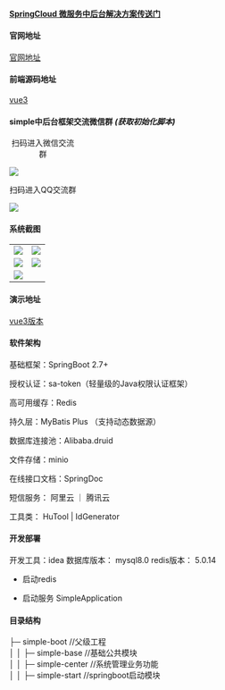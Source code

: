 #### [SpringCloud 微服务中后台解决方案传送门](https://gitee.com/frsimple/springcloud)

#### 官网地址

[官网地址](http://frsimple.cn)

#### 前端源码地址

[vue3](https://gitee.com/frsimple/sview)

#### simple中后台框架交流微信群 **_(获取初始化脚本)_**

<div style="width:120px;text-align:center;" >扫码进入微信交流群</div>

![](https://pengpengyu-test.oss-cn-zhangjiakou.aliyuncs.com/image/wx.jpg)

<div style="width:120px;text-align:center;" >扫码进入QQ交流群</div>

![](https://pengpengyu-test.oss-cn-zhangjiakou.aliyuncs.com/image/qq.jpg)



#### 系统截图

<table>
    <tr>
        <td><img src="https://pengpengyu-test.oss-cn-zhangjiakou.aliyuncs.com/image/v1.png"/></td>
        <td><img src="https://pengpengyu-test.oss-cn-zhangjiakou.aliyuncs.com/image/v2.png"/></td>
    </tr>
    <tr>
        <td><img src="https://pengpengyu-test.oss-cn-zhangjiakou.aliyuncs.com/image/v3.png"/></td>
        <td><img src="https://pengpengyu-test.oss-cn-zhangjiakou.aliyuncs.com/image/v4.png"/></td>
    </tr>
    <tr>
        <td><img src="https://pengpengyu-test.oss-cn-zhangjiakou.aliyuncs.com/image/v5.png"/></td> 
    </tr> 
</table>



#### 演示地址

[vue3版本](https://svue.frsimple.cn/)

#### 软件架构

基础框架：SpringBoot 2.7+

授权认证：sa-token（轻量级的Java权限认证框架）

高可用缓存：Redis

持久层：MyBatis Plus （支持动态数据源）

数据库连接池：Alibaba.druid

文件存储：minio

在线接口文档：SpringDoc

短信服务： 阿里云 ｜ 腾讯云

工具类： HuTool | IdGenerator

#### 开发部署

开发工具：idea
数据库版本： mysql8.0
redis版本： 5.0.14

- 启动redis

- 启动服务
  SimpleApplication

#### 目录结构

├─ simple-boot //父级工程  
│ │ ├─ simple-base //基础公共模块  
│ │ ├─ simple-center //系统管理业务功能  
│ │ ├─ simple-start //springboot启动模块